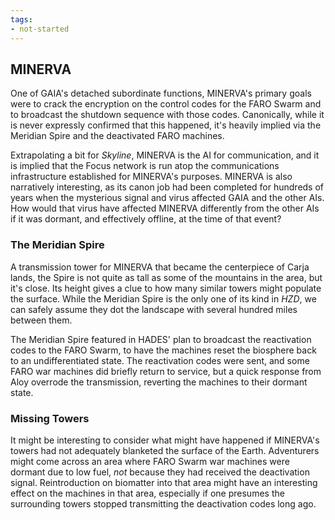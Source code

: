 ```yaml
---
tags:
- not-started
---
```


## MINERVA

One of GAIA's detached subordinate functions, MINERVA's primary goals were to crack the encryption on the control codes for the FARO Swarm and to broadcast the shutdown sequence with those codes.
Canonically, while it is never expressly confirmed that this happened, it's heavily implied via the Meridian Spire and the deactivated FARO machines.

Extrapolating a bit for _Skyline_, MINERVA is the AI for communication, and it is implied that the Focus network is run atop the communications infrastructure established for MINERVA's purposes.
MINERVA is also narratively interesting, as its canon job had been completed for hundreds of years when the mysterious signal and virus affected GAIA and the other AIs.
How would that virus have affected MINERVA differently from the other AIs if it was dormant, and effectively offline, at the time of that event?

### The Meridian Spire

A transmission tower for MINERVA that became the centerpiece of Carja lands, the Spire is not quite as tall as some of the mountains in the area, but it's close.
Its height gives a clue to how many similar towers might populate the surface.
While the Meridian Spire is the only one of its kind in _HZD_, we can safely assume they dot the landscape with several hundred miles between them.

The Meridian Spire featured in HADES' plan to broadcast the reactivation codes to the FARO Swarm, to have the machines reset the biosphere back to an undifferentiated state.
The reactivation codes were sent, and some FARO war machines did briefly return to service, but a quick response from Aloy overrode the transmission, reverting the machines to their dormant state.

### Missing Towers

It might be interesting to consider what might have happened if MINERVA's towers had not adequately blanketed the surface of the Earth.
Adventurers might come across an area where FARO Swarm war machines were dormant due to low fuel, _not_ because they had received the deactivation signal.
Reintroduction on biomatter into that area might have an interesting effect on the machines in that area, especially if one presumes the surrounding towers stopped transmitting the deactivation codes long ago.
